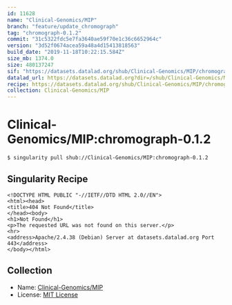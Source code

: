 ```yaml
---
id: 11628
name: "Clinical-Genomics/MIP"
branch: "feature/update_chromograph"
tag: "chromograph-0.1.2"
commit: "31c5322fdc5e7fa3640ae59f70e1c36c6652964c"
version: "3d52f0674acea59a48a4d15413818563"
build_date: "2019-11-18T10:22:15.584Z"
size_mb: 1374.0
size: 480137247
sif: "https://datasets.datalad.org/shub/Clinical-Genomics/MIP/chromograph-0.1.2/2019-11-18-31c5322f-3d52f067/3d52f0674acea59a48a4d15413818563.sif"
datalad_url: https://datasets.datalad.org?dir=/shub/Clinical-Genomics/MIP/chromograph-0.1.2/2019-11-18-31c5322f-3d52f067/
recipe: https://datasets.datalad.org/shub/Clinical-Genomics/MIP/chromograph-0.1.2/2019-11-18-31c5322f-3d52f067/Singularity
collection: Clinical-Genomics/MIP
---
```


# Clinical-Genomics/MIP:chromograph-0.1.2

```bash
$ singularity pull shub://Clinical-Genomics/MIP:chromograph-0.1.2
```

## Singularity Recipe

```singularity
<!DOCTYPE HTML PUBLIC "-//IETF//DTD HTML 2.0//EN">
<html><head>
<title>404 Not Found</title>
</head><body>
<h1>Not Found</h1>
<p>The requested URL was not found on this server.</p>
<hr>
<address>Apache/2.4.38 (Debian) Server at datasets.datalad.org Port 443</address>
</body></html>
```

## Collection

 - Name: [Clinical-Genomics/MIP](https://github.com/Clinical-Genomics/MIP)
 - License: [MIT License](https://api.github.com/licenses/mit)

